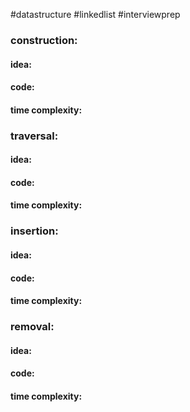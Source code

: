 #datastructure
#linkedlist 
#interviewprep 

### construction:
#### idea:

#### code:

#### time complexity:


### traversal:
#### idea:

#### code:
#### time complexity:


### insertion:
#### idea:

#### code:
#### time complexity:


### removal:
#### idea:

#### code:
#### time complexity:
